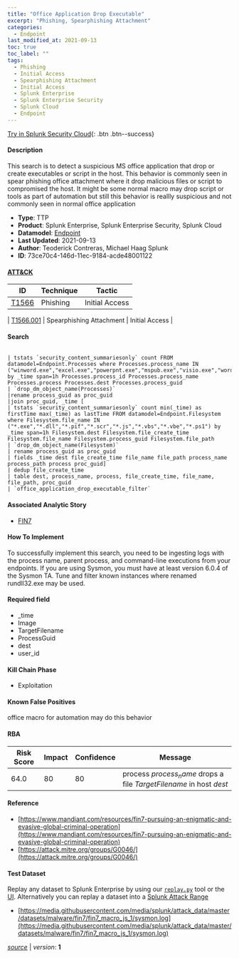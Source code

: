 ```yaml
---
title: "Office Application Drop Executable"
excerpt: "Phishing, Spearphishing Attachment"
categories:
  - Endpoint
last_modified_at: 2021-09-13
toc: true
toc_label: ""
tags:
  - Phishing
  - Initial Access
  - Spearphishing Attachment
  - Initial Access
  - Splunk Enterprise
  - Splunk Enterprise Security
  - Splunk Cloud
  - Endpoint
---
```




[Try in Splunk Security Cloud](https://www.splunk.com/en_us/cyber-security.html){: .btn .btn--success}

#### Description

This search is to detect a suspicious MS office application that drop or create executables or script in the host. This behavior is commonly seen in spear phishing office attachment where it drop malicious files or script to compromised the host. It might be some normal macro may drop script or tools as part of automation but still this behavior is reallly suspicious and not commonly seen in normal office application

- **Type**: TTP
- **Product**: Splunk Enterprise, Splunk Enterprise Security, Splunk Cloud
- **Datamodel**: [Endpoint](https://docs.splunk.com/Documentation/CIM/latest/User/Endpoint)
- **Last Updated**: 2021-09-13
- **Author**: Teoderick Contreras, Michael Haag Splunk
- **ID**: 73ce70c4-146d-11ec-9184-acde48001122


#### [ATT&CK](https://attack.mitre.org/)

| ID          | Technique   | Tactic         |
| ----------- | ----------- |--------------- |
| [T1566](https://attack.mitre.org/techniques/T1566/) | Phishing | Initial Access |

| [T1566.001](https://attack.mitre.org/techniques/T1566/001/) | Spearphishing Attachment | Initial Access |

#### Search

```

| tstats `security_content_summariesonly` count FROM datamodel=Endpoint.Processes where Processes.process_name IN ("winword.exe","excel.exe","powerpnt.exe","mspub.exe","visio.exe","wordpad.exe","wordview.exe") by _time span=1h Processes.process_id Processes.process_name Processes.process Processes.dest Processes.process_guid 
| `drop_dm_object_name(Processes)` 
|rename process_guid as proc_guid 
|join proc_guid, _time [
| tstats `security_content_summariesonly` count min(_time) as firstTime max(_time) as lastTime FROM datamodel=Endpoint.Filesystem where Filesystem.file_name IN ("*.exe","*.dll","*.pif","*.scr","*.js","*.vbs","*.vbe","*.ps1") by _time span=1h Filesystem.dest Filesystem.file_create_time Filesystem.file_name Filesystem.process_guid Filesystem.file_path 
| `drop_dm_object_name(Filesystem)` 
| rename process_guid as proc_guid 
| fields _time dest file_create_time file_name file_path process_name process_path process proc_guid] 
| dedup file_create_time 
| table dest, process_name, process, file_create_time, file_name, file_path, proc_guid 
| `office_application_drop_executable_filter`
```

#### Associated Analytic Story
* [FIN7](/stories/fin7)


#### How To Implement
To successfully implement this search, you need to be ingesting logs with the process name, parent process, and command-line executions from your endpoints. If you are using Sysmon, you must have at least version 6.0.4 of the Sysmon TA. Tune and filter known instances where renamed rundll32.exe may be used.

#### Required field
* _time
* Image
* TargetFilename
* ProcessGuid
* dest
* user_id


#### Kill Chain Phase
* Exploitation


#### Known False Positives
office macro for automation may do this behavior


#### RBA

| Risk Score  | Impact      | Confidence   | Message      |
| ----------- | ----------- |--------------|--------------|
| 64.0 | 80 | 80 | process $process_name$ drops a file $TargetFilename$ in host $dest$ |




#### Reference

* [https://www.mandiant.com/resources/fin7-pursuing-an-enigmatic-and-evasive-global-criminal-operation](https://www.mandiant.com/resources/fin7-pursuing-an-enigmatic-and-evasive-global-criminal-operation)
* [https://attack.mitre.org/groups/G0046/](https://attack.mitre.org/groups/G0046/)



#### Test Dataset
Replay any dataset to Splunk Enterprise by using our [`replay.py`](https://github.com/splunk/attack_data#using-replaypy) tool or the [UI](https://github.com/splunk/attack_data#using-ui).
Alternatively you can replay a dataset into a [Splunk Attack Range](https://github.com/splunk/attack_range#replay-dumps-into-attack-range-splunk-server)

* [https://media.githubusercontent.com/media/splunk/attack_data/master/datasets/malware/fin7/fin7_macro_js_1/sysmon.log](https://media.githubusercontent.com/media/splunk/attack_data/master/datasets/malware/fin7/fin7_macro_js_1/sysmon.log)



[*source*](https://github.com/splunk/security_content/tree/develop/detections/endpoint/office_application_drop_executable.yml) \| *version*: **1**
